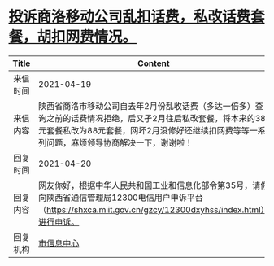 # <a href="http://www.shangluo.gov.cn/zmhd/ldxxxx.jsp?urltype=leadermail.LeaderMailContentUrl&wbtreeid=1112&leadermailid=7171">投诉商洛移动公司乱扣话费，私改话费套餐，胡扣网费情况。</a>
|Title|Content|
|:---:|---|
|来信时间|2021-04-19|
|来信内容|陕西省商洛市移动公司自去年2月份乱收话费（多达一倍多）查询之前的话费情况拒绝，后又孑2月往后私改套餐，将本来的38元套餐私改为88元套餐，网坏2月没修好还继续扣网费等等一系列问题，麻烦领导协商解决一下，谢谢啦！|
|回复时间|2021-04-20|
|回复内容|网友你好，根据中华人民共和国工业和信息化部令第35号，请你向陕西省通信管理局12300电信用户申诉平台（https://shxca.miit.gov.cn/gzcy/12300dxyhss/index.html）进行申诉。|
|回复机构|<a href="../../categories/agencies/市信息中心.md">市信息中心</a>|